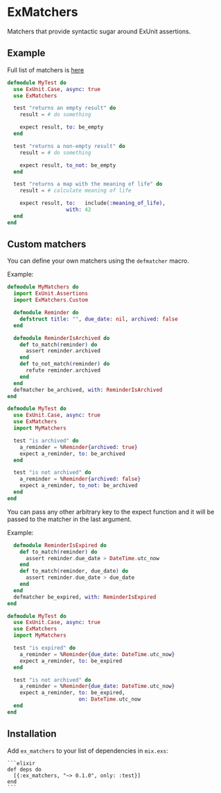 # ExMatchers

Matchers that provide syntactic sugar around ExUnit assertions.

## Example

Full list of matchers is [here](https://github.com/10Pines/ex_matchers/wiki)

```elixir
defmodule MyTest do
  use ExUnit.Case, async: true
  use ExMatchers

  test "returns an empty result" do
    result = # do something

    expect result, to: be_empty
  end

  test "returns a non-empty result" do
    result = # do something

    expect result, to_not: be_empty
  end

  test "returns a map with the meaning of life" do
    result = # calculate meaning of life

    expect result, to:   include(:meaning_of_life),
                   with: 42
  end
end

```

## Custom matchers

You can define your own matchers using the `defmatcher` macro.

Example:

```elixir
defmodule MyMatchers do
  import ExUnit.Assertions
  import ExMatchers.Custom

  defmodule Reminder do
    defstruct title: "", due_date: nil, archived: false
  end

  defmodule ReminderIsArchived do
    def to_match(reminder) do
      assert reminder.archived
    end
    def to_not_match(reminder) do
      refute reminder.archived
    end
  end
  defmatcher be_archived, with: ReminderIsArchived
end

defmodule MyTest do
  use ExUnit.Case, async: true
  use ExMatchers
  import MyMatchers

  test "is archived" do
    a_reminder = %Reminder{archived: true}
    expect a_reminder, to: be_archived
  end

  test "is not archived" do
    a_reminder = %Reminder{archived: false}
    expect a_reminder, to_not: be_archived
  end
end
```

You can pass any other arbitrary key to the expect function and it will be passed to the matcher in the last argument.

Example:
```elixir
  defmodule ReminderIsExpired do
    def to_match(reminder) do
      assert reminder.due_date > DateTime.utc_now
    end
    def to_match(reminder, due_date) do
      assert reminder.due_date > due_date
    end
  end
  defmatcher be_expired, with: ReminderIsExpired
end

defmodule MyTest do
  use ExUnit.Case, async: true
  use ExMatchers
  import MyMatchers

  test "is expired" do
    a_reminder = %Reminder{due_date: DateTime.utc_now}
    expect a_reminder, to: be_expired
  end

  test "is not archived" do
    a_reminder = %Reminder{due_date: DateTime.utc_now}
    expect a_reminder, to: be_expired,
                       on: DateTime.utc_now
  end
end
```

## Installation

Add `ex_matchers` to your list of dependencies in `mix.exs`:

    ```elixir
    def deps do
      [{:ex_matchers, "~> 0.1.0", only: :test}]
    end
    ```
